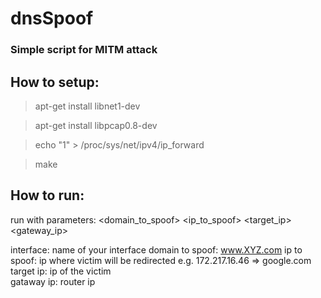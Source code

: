 # dnsSpoof
### Simple script for MITM attack 

How to setup:
------
>apt-get install libnet1-dev

>apt-get install libpcap0.8-dev

>echo "1" > /proc/sys/net/ipv4/ip_forward

>make


How to run:
------
run with parameters: 
<interface> <domain_to_spoof> <ip_to_spoof> <target_ip> <gateway_ip>
  
  interface: name of your interface
  domain to spoof:  www.XYZ.com
  ip to spoof: ip where victim will be redirected e.g.  172.217.16.46  => google.com
  target ip: ip of the victim   
  gataway ip: router ip 
  
  
